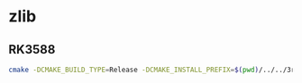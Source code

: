 # zlib

## RK3588

```bash
cmake -DCMAKE_BUILD_TYPE=Release -DCMAKE_INSTALL_PREFIX=$(pwd)/../../3rdparty/zlib -DCMAKE_C_FLAGS="-fPIC" ../zlib-1.2.13
```
